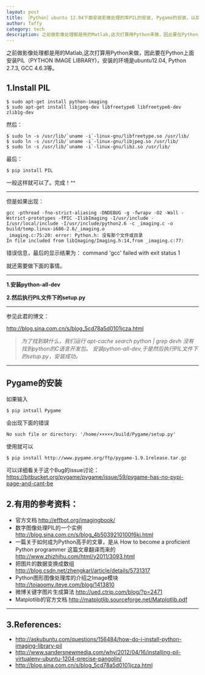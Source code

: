 ```yaml
---
layout: post
title: ［Python］ubuntu 12.04下面安装影像处理的库PIL的安装, Pygame的安装，以及一些实用的资料整理
author: Taffy 
category: tech
description: 之前做影像处理都是用的Matlab,这次打算用Python来做，因此要在Python上面安装PIL（PYTHON IMAGE LIBRARY)，安装的环境是ubuntu12.04, Python 2.7.3, GCC 4.6.3
---
```


<!--下面是正文-->
之前做影像处理都是用的Matlab,这次打算用Python来做，因此要在Python上面安装PIL（PYTHON IMAGE LIBRARY)，安装的环境是ubuntu12.04, Python 2.7.3, GCC 4.6.3等。

## 1.Install PIL

    $ sudo apt-get install python-imaging
    $ sudo apt-get install libjpeg-dev libfreetype6 libfreetype6-dev zlib1g-dev

然后：

    $ sudo ln -s /usr/lib/`uname -i`-linux-gnu/libfreetype.so /usr/lib/
    $ sudo ln -s /usr/lib/`uname -i`-linux-gnu/libjpeg.so /usr/lib/
    $ sudo ln -s /usr/lib/`uname -i`-linux-gnu/libz.so /usr/lib/

最后：

    $ pip install PIL

一般这样就可以了。完成！^^

----------
但是如果出现：

    gcc -pthread -fno-strict-aliasing -DNDEBUG -g -fwrapv -O2 -Wall -Wstrict-prototypes -fPIC -IlibImaging -I/usr/include -I/usr/local/include -I/usr/include/python2.6 -c _imaging.c -o build/temp.linux-i686-2.6/_imaging.o
    _imaging.c:75:20: error: Python.h: 没有那个文件或目录
    In file included from libImaging/Imaging.h:14,from _imaging.c:77:
    
错误信息，最后的显示结果为：
    command 'gcc' failed with exit status 1
 
就还需要做下面的事情。

----------

**1.安装python-all-dev**

**2.然后执行PIL文件下的setup.py**

----------
参见此君的博文：

<http://blog.sina.com.cn/s/blog_5cd78a5d0101jcza.html>

>*为了找到缺什么，我们运行*
>   *apt-cache search python | grep dev*h
>*没有找到python的C语言开发包。*
>*安装python-all-dev,于是然后执行PIL文件下的setup.py，安装成功。*

--------------

## Pygame的安装

如果输入 

    $ pip intsall Pygame 

会出现下面的错误

    No such file or directory: '/home/×××××/build/Pygame/setup.py'

使用就可以
 
    $ pip install http://www.pygame.org/ftp/pygame-1.9.1release.tar.gz

可以详细看关于这个Bug的issue讨论：<https://bitbucket.org/pygame/pygame/issue/59/pygame-has-no-pypi-page-and-cant-be>

## 2.有用的参考资料：

- 官方文档 <http://effbot.org/imagingbook/>
- 数字图像处理PIL的一个实例 <http://blog.sina.com.cn/s/blog_4b5039210100f6ki.html>
- 一篇关于如何成为Python高手的文章，是从 How to become a proficient Python programmer 这篇文章翻译而来的 <http://www.zhizhihu.com/html/y2011/3093.html>
- 把图片的数据变换成数组 <http://blog.csdn.net/zhengkarl/article/details/5731317>
- Python图形图像处理库的介绍之Image模块 <http://tojaoomy.iteye.com/blog/1413810>
- 微博关键字图片生成算法 <http://ued.ctrip.com/blog/?p=2471>
- Matplotlib的官方文档 <http://matplotlib.sourceforge.net/Matplotlib.pdf>
--------------
## 3.References:

- <http://askubuntu.com/questions/156484/how-do-i-install-python-imaging-library-pil>
- <http://www.sandersnewmedia.com/why/2012/04/16/installing-pil-virtualenv-ubuntu-1204-precise-pangolin/>
- <http://blog.sina.com.cn/s/blog_5cd78a5d0101jcza.html>

<!--下面的部分是用来代码高亮的-->

<script type="text/javascript">
     $('pre').addClass('prettyprint linenums')
</script>

<script src="https://google-code-prettify.googlecode.com/svn/loader/run_prettify.js?skin=sunburst"></script>
